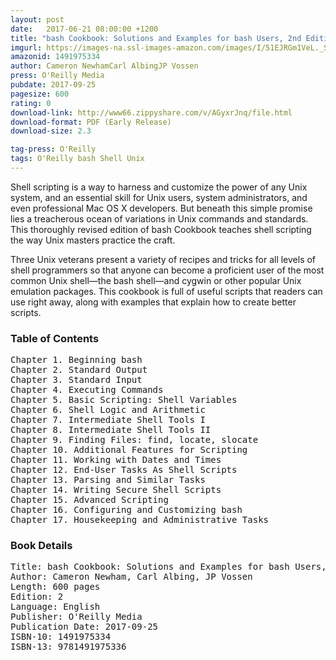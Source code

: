 ```yaml
---
layout: post
date:   2017-06-21 08:00:00 +1200
title: "bash Cookbook: Solutions and Examples for bash Users, 2nd Edition"
imgurl: https://images-na.ssl-images-amazon.com/images/I/51EJRGm1VeL._SL200_.jpg
amazonid: 1491975334
author: Cameron NewhamCarl AlbingJP Vossen
press: O'Reilly Media
pubdate: 2017-09-25
pagesize: 600
rating: 0
download-link: http://www66.zippyshare.com/v/AGyxrJnq/file.html
download-format: PDF (Early Release)
download-size: 2.3

tag-press: O'Reilly
tags: O'Reilly bash Shell Unix
---
```


Shell scripting is a way to harness and customize the power of any Unix system, and an essential skill for Unix users, system administrators, and even professional Mac OS X developers. But beneath this simple promise lies a treacherous ocean of variations in Unix commands and standards. This thoroughly revised edition of bash Cookbook teaches shell scripting the way Unix masters practice the craft.

Three Unix veterans present a variety of recipes and tricks for all levels of shell programmers so that anyone can become a proficient user of the most common Unix shell—the bash shell—and cygwin or other popular Unix emulation packages. This cookbook is full of useful scripts that readers can use right away, along with examples that explain how to create better scripts.


### Table of Contents
<pre>
Chapter 1. Beginning bash
Chapter 2. Standard Output
Chapter 3. Standard Input
Chapter 4. Executing Commands
Chapter 5. Basic Scripting: Shell Variables
Chapter 6. Shell Logic and Arithmetic
Chapter 7. Intermediate Shell Tools I
Chapter 8. Intermediate Shell Tools II
Chapter 9. Finding Files: find, locate, slocate
Chapter 10. Additional Features for Scripting
Chapter 11. Working with Dates and Times
Chapter 12. End-User Tasks As Shell Scripts
Chapter 13. Parsing and Similar Tasks
Chapter 14. Writing Secure Shell Scripts
Chapter 15. Advanced Scripting
Chapter 16. Configuring and Customizing bash
Chapter 17. Housekeeping and Administrative Tasks
</pre>

### Book Details
<pre>
Title: bash Cookbook: Solutions and Examples for bash Users, 2nd Edition
Author: Cameron Newham, Carl Albing, JP Vossen
Length: 600 pages
Edition: 2
Language: English
Publisher: O'Reilly Media
Publication Date: 2017-09-25
ISBN-10: 1491975334
ISBN-13: 9781491975336
</pre>
